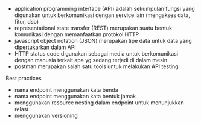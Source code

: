 - application programming interface (API) adalah sekumpulan fungsi yang digunakan untuk berkomunikasi dengan service lain (mengakses data, fitur, dsb)
- representational state transfer (REST) merupakan suatu bentuk komunikasi dengan memanfaatkan protokol HTTP
- javascript object notation (JSON) merupakan tipe data untuk data yang dipertukarkan dalam API
- HTTP status code digunakan sebagai media untuk berkomunikasi dengan manusia terkait apa yg sedang terjadi di dalam mesin
- postman merupakan salah satu tools untuk melakukan API testing

Best practices
- nama endpoint menggunakan kata benda
- nama endpoint menggunakan kata bentuk jamak
- menggunakan resource nesting dalam endpoint untuk menunjukkan relasi
- menggunakan versioning